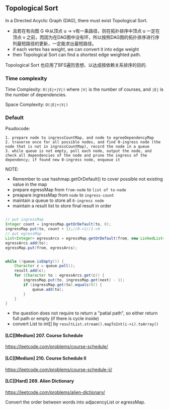 ## Topological Sort

In a Directed Acyclic Graph (DAG), there must exist Topological Sort. 
 - 且若在有向图 G 中从顶点 u -> v有一条路径，则在拓扑排序中顶点 u 一定在顶点 v 之前，而因为在DAG图中没有环，所以按照DAG图的拓扑排序进行序列最短路径的更新，一定能求出最短路径。
 - if each vertex has weight, we can convert it into edge weight
 - then Topological Sort can find a shortest edge weighted path.

Topological Sort 也应用了BFS遍历思想、以达成按依赖关系排序的目的.


### Time complexity

Time Complexity: `O(∣E∣+∣V∣)` where `|V|` is the number of courses, and `∣E∣` is the number of dependencies.

Space Complexity: `O(∣E∣+∣V∣)`

### Default
Psudocode:
```
1. prepare node to ingressCountMap, and node to egreeDependencyMap
2. traverse once for all possible nodes, and find 0-ingress node (the node that is not in ingressCountMap), record the node in a queue
3. while queue is not empty, poll each node, output the node, and check all dependencies of the node and prune the ingress of the dependency; if found new 0-ingress node, enqueue it
```

NOTE:
- Remember to use hashmap.getOrDefault() to cover possible not existing value in the map
- prepare egressMap from `from-node` to `list of to-node`
- preapare ingressMap from `node` to `ingress-count`
- maintain a queue to store all `0-ingress node` 
- maintain a result list to store final result in order

```java

// put ingressMap
Integer count = ingressMap.getOrDefault(to, 0);
ingressMap.put(to, count + 1);//0->1//1->0
// put egressMap
List<Integer> egressArcs = egressMap.getOrDefault(from, new LinkedList<>());
egressArcs.add(to);
egressMap.put(from, egressArcs);


while (!queue.isEmpty()) {
    Character c = queue.poll();
    result.add(c);
    for (Character to : egressArcs.get(c)) {
        ingressMap.put(to, ingressMap.get(next) - 1);
        if (ingressMap.get(to).equals(0)) {
            queue.add(to);
        }
    }
}
```

- the question does not require to return a "patial path", so either return full path or empty (if there is cycle inside)
- convert List<Integer> to int[] by `resultList.stream().mapToInt(i->i).toArray()`

#### [LC][Medium] 207. Course Schedule
https://leetcode.com/problems/course-schedule/

#### [LC][Medium] 210. Course Schedule II
https://leetcode.com/problems/course-schedule-ii/

#### [LC][Hard] 269. Alien Dictionary
https://leetcode.com/problems/alien-dictionary/

Convert the order between words into adjacencyList or egressMap.
